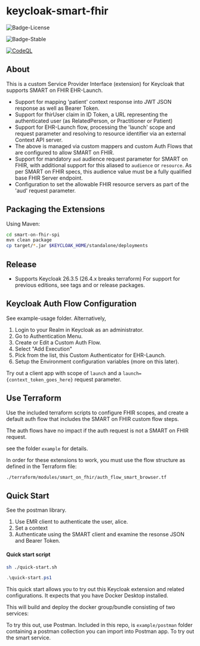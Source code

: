 # keycloak-smart-fhir

![Badge-License]

![Badge-Stable]

[![CodeQL](https://github.com/zedwerks/keycloak-smart-fhir/actions/workflows/github-code-scanning/codeql/badge.svg)](https://github.com/zedwerks/keycloak-smart-fhir/actions/workflows/github-code-scanning/codeql)

## About

This is a custom Service Provider Interface (extension) for Keycloak that supports SMART on FHIR  EHR-Launch.

- Support for mapping 'patient' context response into JWT JSON response as well as Bearer Token.
- Support for fhirUser claim in ID Token, a URL representing the authenticated user (as RelatedPerson, or Practitioner or Patient)
- Support for EHR-Launch flow, processing the 'launch' scope and request parameter and resolving to resource identifier via an external Context API server.
- The above is managed via custom mappers and custom Auth Flows that are configured to allow SMART on FHIR.
- Support for mandatory ```aud``` audience request parameter for SMART on FHIR, with additional support for this aliased to ```audience``` or ```resource```. As per SMART on FHIR specs, this audience value must be a fully qualified base FHIR Server endpoint.
- Configuration to set the allowable FHIR resource servers as part of the 'aud' request parameter.

## Packaging the Extensions

Using Maven:

```bash
cd smart-on-fhir-spi
mvn clean package
cp target/*.jar $KEYCLOAK_HOME/standalone/deployments
```

## Release

- Supports Keycloak 26.3.5 (26.4.x breaks terraform) For support for previous editions, see tags and or release packages. 

## Keycloak Auth Flow Configuration

See example-usage folder. Alternatively,

1. Login to your Realm in Keycloak as an administrator.
2. Go to Authentication Menu.
3. Create or Edit a Custom Auth Flow.
4. Select "Add Execution"
5. Pick from the list, this Custom Authenticator for EHR-Launch.
6. Setup the Environment configuration variables (more on this later).

Try out a client app with scope of ```launch``` and a ```launch={context_token_goes_here}``` request parameter.

## Use Terraform

Use the included terraform scripts to configure FHIR scopes, and create a default auth flow
that includes the SMART on FHIR custom flow steps.

The auth flows have no impact if the auth request is not a SMART on FHIR request.

see the folder ```example``` for details.

In order for these extensions to work, you must use the flow structure as defined in the Terraform file:

```bash
./terraform/modules/smart_on_fhir/auth_flow_smart_browser.tf
```

## Quick Start

See the postman library. 

1. Use EMR client to authenticate the user, alice.
2. Set a context
3. Authenticate using the SMART client and examine the resonse JSON and Bearer Token.

#### Quick start script

```bash
sh ./quick-start.sh
```

```powershell
.\quick-start.ps1
```

This quick start allows you to try out this Keycloak extension and related configurations. It expects that you have Docker Desktop installed.

This will build and deploy the docker group/bundle consisting of two services:

To try this out, use Postman. Included in this repo, is ```example/postman``` folder containing a postman collection you can import into Postman app. To try out the smart service.

[Badge-License]: https://img.shields.io/badge/license-apache%202.0-60C060.svg
[Badge-Maturing]: https://img.shields.io/badge/Lifecycle-Maturing-007EC6
[Badge-Stable]: https://img.shields.io/badge/status-Stable-brightgreen


